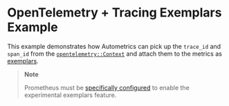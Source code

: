 # OpenTelemetry + Tracing Exemplars Example

This example demonstrates how Autometrics can pick up the `trace_id` and `span_id` from the [`opentelemetry::Context`](https://docs.rs/opentelemetry/latest/opentelemetry/struct.Context.html) and attach them to the metrics as [exemplars](https://grafana.com/docs/grafana/latest/fundamentals/exemplars/).

> **Note**
>
> Prometheus must be [specifically configured](https://prometheus.io/docs/prometheus/latest/feature_flags/#exemplars-storage) to enable the experimental exemplars feature.
